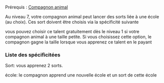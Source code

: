 Prérequis : [Compagnon animal](../../1.%20Talent%20de%20base/Compagnon%20animal.md)

Au niveau 7, votre compagnon animal peut lancer des sorts liée à une école (au choix). Ces sort doivent être choisis via la spécificité suivante

vous pouvez choisir ce talent gratuitement dès le niveau 1 si votre compagnon animal à une taille petite. Si vous choisissez cette option, le compagnon gagne la taille lorsque vous apprenez ce talent en le payant

### Liste des spécificitées

Sort: vous apprenez 2 sorts.

école: le compagnon apprend une nouvelle école et un sort de cette école


